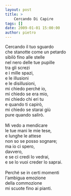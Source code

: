 ```yaml
---
layout: post
title: >
    Cercando Di Capire
tags: []
date: 2009-01-01 15:00:00
author: pietro
---
```

Cercando il tuo sguardo<br/>che stanotte come un petardo<br/>sibilò fino alle stelle<br/>nel nero delle tue pupille<br/>tra gli screzi<br/>e i mille spazi,<br/>e le illusioni<br/>e le disillusioni,<br/>mi chiedo perché io,<br/>mi chiedo se era mio,<br/>mi chiedo chi eri tu<br/>e quando ti capirò,<br/>mi chiedo se starai giù<br/>pure quando salirò.<br/><br/>Mi vedo a mendicare<br/>le tue mani le mie tese,<br/>e lunghe le attese<br/>non so se posso sognare;<br/>ma io ci spero,<br/>davvero,<br/>e se ci credi lo vedrai,<br/>e se lo vuoi creder lo saprai.<br/><br/>Perché se in certi momenti<br/>l'ambigua emozione<br/>della commozione<br/>mi scuote fino ai pianti.
